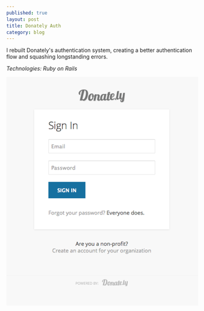 ```yaml
---
published: true
layout: post
title: Donately Auth
category: blog
---
```


I rebuilt Donately's authentication system, creating a better authentication flow and squashing longstanding errors.

*Technologies: Ruby on Rails*

![Donately Authentication](/images/dntly-auth.png)